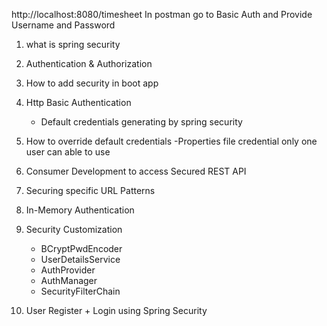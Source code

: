

http://localhost:8080/timesheet
In postman go to Basic Auth and Provide Username and Password


1. what is spring security

2. Authentication & Authorization

3. How to add security in boot app

4. Http Basic Authentication
	- Default credentials generating by spring security

5. How to override default credentials
	-Properties file credential only one user can able to use

6. Consumer Development to access Secured REST API

7. Securing specific URL Patterns

8. In-Memory Authentication

9. Security Customization
	- BCryptPwdEncoder
	- UserDetailsService
	- AuthProvider
	- AuthManager
	- SecurityFilterChain
	
10. User Register + Login using Spring Security